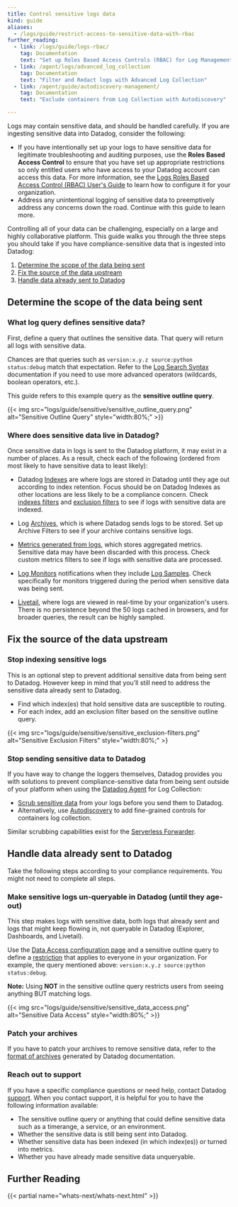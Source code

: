 ```yaml
---
title: Control sensitive logs data
kind: guide
aliases:
  - /logs/guide/restrict-access-to-sensitive-data-with-rbac
further_reading:
  - link: /logs/guide/logs-rbac/
    tag: Documentation
    text: "Set up Roles Based Access Controls (RBAC) for Log Management"
  - link: /agent/logs/advanced_log_collection
    tag: Documentation
    text: "Filter and Redact logs with Advanced Log Collection"
  - link: /agent/guide/autodiscovery-management/
    tag: Documentation
    text: "Exclude containers from Log Collection with Autodiscovery"

---
```


Logs may contain sensitive data, and should be handled carefully. If you are ingesting sensitive data into Datadog, consider the following:

- If you have intentionally set up your logs to have sensitive data for legitimate troubleshooting and auditing purposes, use the **Roles Based Access Control** to ensure that you have set up appropriate restrictions so only entitled users who have access to your Datadog account can access this data. For more information, see the [Logs Roles Based Access Control (RBAC) User's Guide][1] to learn how to configure it for your organization.
- Address any unintentional logging of sensitive data to preemptively address any concerns down the road. Continue with this guide to learn more.

Controlling all of your data can be challenging, especially on a large and highly collaborative platform. This guide walks you through the three steps you should take if you have compliance-sensitive data that is ingested into Datadog:

1. [Determine the scope of the data being sent](#determine-the-scope-of-the-data-being-sent)
2. [Fix the source of the data upstream](#fix-the-source-of-the-data-upstream)
3. [Handle data already sent to Datadog](#handle-data-already-sent-to-datadog)

## Determine the scope of the data being sent

### What log query defines sensitive data?

First, define a query that outlines the sensitive data. That query will return all logs with sensitive data.

Chances are that queries such as `version:x.y.z source:python status:debug` match that expectation. Refer to the [Log Search Syntax][2] documentation if you need to use more advanced operators (wildcards, boolean operators, etc.).

This guide refers to this example query as the **sensitive outline query**.

{{< img src="logs/guide/sensitive/sensitive_outline_query.png" alt="Sensitive Outline Query" style="width:80%;" >}}

### Where does sensitive data live in Datadog?

Once sensitive data in logs is sent to the Datadog platform, it may exist in a number of places. As a result, check each of the following (ordered from most likely to have sensitive data to least likely):

* Datadog [Indexes][3] are where logs are stored in Datadog until they age out according to index retention. Focus should be on Datadog Indexes as other locations are less likely to be a compliance concern. Check [indexes filters][4] and [exclusion filters][5] to see if logs with sensitive data are indexed.

* Log [Archives][6], which is where Datadog sends logs to be stored. Set up Archive Filters to see if your archive contains sensitive logs.

* [Metrics generated from logs][7], which stores aggregated metrics. Sensitive data may have been discarded with this process. Check custom metrics filters to see if logs with sensitive data are processed.

* [Log Monitors][8] notifications when they include [Log Samples][9]. Check specifically for monitors triggered during the period when sensitive data was being sent.

* [Livetail][10], where logs are viewed in real-time by your organization's users. There is no persistence beyond the 50 logs cached in browsers, and for broader queries, the result can be highly sampled.

## Fix the source of the data upstream

### Stop indexing sensitive logs

This is an optional step to prevent additional sensitive data from being sent to Datadog. However keep in mind that you’ll still need to address the sensitive data already sent to Datadog.

* Find which index(es) that hold sensitive data are susceptible to routing.
* For each index, add an exclusion filter based on the sensitive outline query.

{{< img src="logs/guide/sensitive/sensitive_exclusion-filters.png" alt="Sensitive Exclusion Filters" style="width:80%;" >}

### Stop sending sensitive data to Datadog

If you have way to change the loggers themselves, Datadog provides you with solutions to prevent compliance-sensitive data from being sent outside of your platform when using the [Datadog Agent][11] for Log Collection:

* [Scrub sensitive data][12] from your logs before you send them to Datadog.
* Alternatively, use [Autodiscovery][13] to add fine-grained controls for containers log collection.

Similar scrubbing capabilities exist for the [Serverless Forwarder][14].

## Handle data already sent to Datadog

Take the following steps according to your compliance requirements. You might not need to complete all steps.

### Make sensitive logs un-queryable in Datadog (until they age-out)

This step makes logs with sensitive data, both logs that already sent and logs that might keep flowing in, not queryable in Datadog (Explorer, Dashboards, and Livetail).

Use the [Data Access configuration page][15] and a sensitive outline query to define a [restriction][16] that applies to everyone in your organization. For example, the query mentioned above: `version:x.y.z source:python status:debug`.

**Note:** Using **NOT** in the sensitive outline query restricts users from seeing anything BUT matching logs.

{{< img src="logs/guide/sensitive/sensitive_data_access.png" alt="Sensitive Data Access" style="width:80%;" >}}

### Patch your archives

If you have to patch your archives to remove sensitive data, refer to the [format of archives][17] generated by Datadog documentation.

### Reach out to support

If you have a specific compliance questions or need help, contact Datadog [support][18]. When you contact support, it is helpful for you to have the following information available:

* The sensitive outline query or anything that could define sensitive data such as a timerange, a service, or an environment.
* Whether the sensitive data is still being sent into Datadog.
* Whether sensitive data has been indexed (in which index(es)) or turned into metrics.
* Whether you have already made sensitive data unqueryable.

## Further Reading

{{< partial name="whats-next/whats-next.html" >}}

[1]: /logs/guide/logs-rbac/
[2]: /logs/search_syntax/
[3]: /logs/indexes
[4]: /logs/indexes#indexes-filters
[5]: /logs/indexes#exclusion-filters
[6]: /logs/archives
[7]: /logs/logs_to_metrics/
[8]: /monitors/monitor_types/log/
[9]: /monitors/monitor_types/log/#notifications
[10]: /logs/explorer/live_tail/
[11]: /agent/
[12]: /agent/logs/advanced_log_collection/?tab=configurationfile#scrub-sensitive-data-from-your-logs
[13]: /agent/guide/autodiscovery-management/?tab=containerizedagent
[14]: /serverless/forwarder#log-forwarding-optional
[15]: https://app.datadoghq.com/logs/pipelines/data-access
[16]: /account_management/rbac/permissions/?tab=ui#logs_read_data
[17]: /logs/archives/?tab=awss3#format-of-the-archives
[18]: /help/
